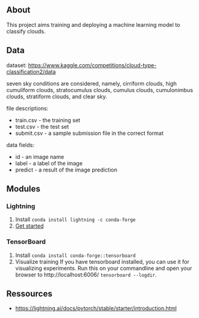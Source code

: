 ## About

This project aims training and deploying a machine learning model to classify clouds.

## Data

dataset: https://www.kaggle.com/competitions/cloud-type-classification2/data

seven sky conditions are considered, namely, cirriform clouds, high cumuliform clouds, stratocumulus clouds, cumulus clouds, cumulonimbus clouds, stratiform clouds, and clear sky.

 file descriptions:
- train.csv - the training set
- test.csv - the test set
- submit.csv - a sample submission file in the correct format

data fields:
- id - an image name
- label - a label of the image
- predict - a result of the image prediction

## Modules

### Lightning

1. Install `conda install lightning -c conda-forge`
2. [Get started](https://lightning.ai/docs/pytorch/stable/starter/introduction.html)

### TensorBoard

1. Install `conda install conda-forge::tensorboard`
2. Visualize training
If you have tensorboard installed, you can use it for visualizing experiments.
Run this on your commandline and open your browser to http://localhost:6006/
`tensorboard --logdir`.

## Ressources

- https://lightning.ai/docs/pytorch/stable/starter/introduction.html